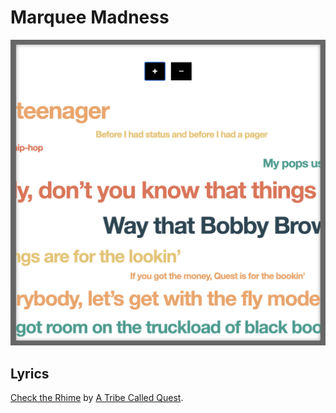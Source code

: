 # Marquee Madness

<div align="center">
    <img src="https://github.com/jonchretien/marquee-madness/raw/master/screenshot.png">
</div>

## Lyrics

[Check the Rhime](https://genius.com/A-tribe-called-quest-check-the-rhime-lyrics) by [A Tribe Called Quest](https://en.wikipedia.org/wiki/A_Tribe_Called_Quest).

